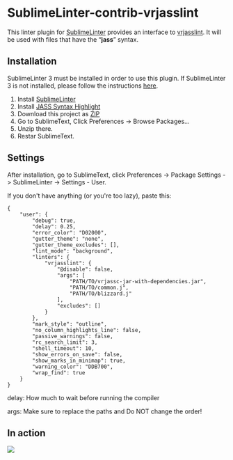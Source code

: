 SublimeLinter-contrib-vrjasslint
================================

This linter plugin for [SublimeLinter][docs] provides an interface to [vrjasslint](https://github.com/Ruk33/vrJASS). It will be used with files that have the “__jass__” syntax.

## Installation
SublimeLinter 3 must be installed in order to use this plugin. If SublimeLinter 3 is not installed, please follow the instructions [here][installation].

1. Install [SublimeLinter](http://sublimelinter.readthedocs.io/en/latest/installation.html#installing-via-pc)
2. Install [JASS Syntax Highlight](https://github.com/Ruk33/SublimeText-JASS)
3. Download this project as [ZIP](https://github.com/Ruk33/SublimeLinter-contrib-vrjasslint/archive/master.zip)
4. Go to SublimeText, Click Preferences -> Browse Packages...
5. Unzip there.
6. Restar SublimeText.

## Settings
After installation, go to SublimeText, click Preferences -> Package Settings -> SublimeLinter -> Settings - User.

If you don't have anything (or you're too lazy), paste this:

```
{
    "user": {
        "debug": true,
        "delay": 0.25,
        "error_color": "D02000",
        "gutter_theme": "none",
        "gutter_theme_excludes": [],
        "lint_mode": "background",
        "linters": {
            "vrjasslint": {
                "@disable": false,
                "args": [
                	"PATH/TO/vrjassc-jar-with-dependencies.jar",
                	"PATH/TO/common.j",
                	"PATH/TO/blizzard.j"
                ],
                "excludes": []
            }
        },
        "mark_style": "outline",
        "no_column_highlights_line": false,
        "passive_warnings": false,
        "rc_search_limit": 3,
        "shell_timeout": 10,
        "show_errors_on_save": false,
        "show_marks_in_minimap": true,
        "warning_color": "DDB700",
        "wrap_find": true
    }
}
```

delay: How much to wait before running the compiler

args: Make sure to replace the paths and Do NOT change the order!


## In action
![](http://i.imgur.com/DdEZ3fA.gif)

[docs]: http://sublimelinter.readthedocs.org
[installation]: http://sublimelinter.readthedocs.org/en/latest/installation.html
